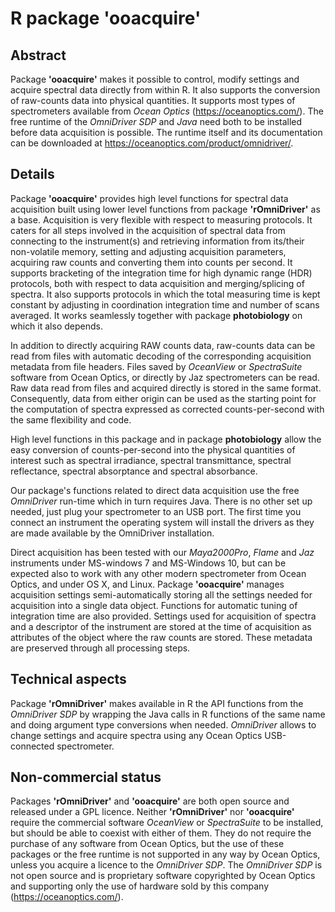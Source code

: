 # R package 'ooacquire' #

## Abstract

Package **'ooacquire'** makes it possible to control, modify settings and acquire spectral data directly from within R. It also supports the conversion of raw-counts data into physical quantities. It supports most types of spectrometers available from _Ocean Optics_ (https://oceanoptics.com/).
The free runtime of the _OmniDriver SDP_ and _Java_ need both to be installed before data acquisition is possible. The runtime itself and its documentation can be downloaded at https://oceanoptics.com/product/omnidriver/.

## Details

Package **'ooacquire'** provides high level functions for spectral data acquisition built using lower level functions from package **'rOmniDriver'** as a base. Acquisition is very flexible with respect to measuring protocols. It caters for all steps involved in the acquisition of spectral data from connecting to the instrument(s) and retrieving information from its/their non-volatile memory, setting and adjusting acquisition parameters, acquiring raw counts and converting them into counts per second. It supports bracketing of the integration time for high dynamic range (HDR) protocols, both with respect to data acquisition and merging/splicing of spectra. It also supports protocols in which the total measuring time is kept constant by adjusting in coordination integration time and number of scans averaged. It works seamlessly together with package **photobiology** on which it also depends.

In addition to directly acquiring RAW counts data, raw-counts data can be read from files with automatic decoding of the corresponding acquisition metadata from file headers. Files saved by _OceanView_ or _SpectraSuite_ software from Ocean Optics, or directly by Jaz spectrometers can be read. Raw data read from files and acquired directly is stored in the same format. Consequently, data from either origin can be used as the starting point for the computation of spectra expressed as corrected counts-per-second with the same flexibility and code.

High level functions in this package and in package **photobiology** allow the easy conversion of counts-per-second into the physical quantities of interest such as spectral irradiance, spectral transmittance, spectral reflectance, spectral absorptance and spectral absorbance. 

Our package's functions related to direct data acquisition use the free _OmniDriver_ run-time which in turn requires Java. There is no other set up needed, just plug your spectrometer to an USB port. The first time you connect an instrument the operating system will install the drivers as they are made available by the OmniDriver installation.

Direct acquisition has been tested with our _Maya2000Pro_, _Flame_ and _Jaz_ instruments under MS-windows 7 and MS-Windows 10, but can be expected also to work with any other modern spectrometer from Ocean Optics, and under OS X, and Linux. Package **'ooacquire'** manages acquisition settings semi-automatically storing all the settings needed for acquisition into a single data object. Functions for automatic tuning of integration time are also provided. Settings used for acquisition of spectra and a descriptor of the instrument are stored at the time of acquisition as attributes of the object where the raw counts are stored. These metadata are preserved through all processing steps.

## Technical aspects

Package **'rOmniDriver'** makes available in R the API functions from the _OmniDriver SDP_ by wrapping the Java calls in R functions of the same name and doing argument type conversions when needed. _OmniDriver_ allows to change settings and acquire spectra using any Ocean Optics USB-connected spectrometer. 

## Non-commercial status

Packages **'rOmniDriver'** and  **'ooacquire'** are both open source and released under a GPL licence. Neither **'rOmniDriver'** nor **'ooacquire'** require the commercial software _OceanView_ or _SpectraSuite_ to be installed, but should be able to coexist with either of them. They do not require the purchase of any software from Ocean Optics, but the use of these packages or the free runtime is not supported in any way by Ocean Optics, unless you acquire a licence to the _OmniDriver SDP_. The _OmniDriver SDP_ is not open source and is proprietary software copyrighted by Ocean Optics and supporting only the use of hardware sold by this company (https://oceanoptics.com/).

